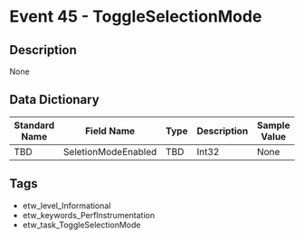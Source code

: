 # Event 45 - ToggleSelectionMode

## Description
None

## Data Dictionary
|Standard Name|Field Name|Type|Description|Sample Value|
|---|---|---|---|---|
|TBD|SeletionModeEnabled|TBD|Int32|None|None|

## Tags
* etw_level_Informational
* etw_keywords_PerfInstrumentation
* etw_task_ToggleSelectionMode